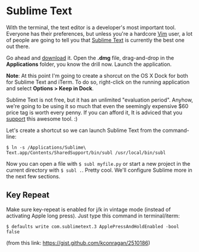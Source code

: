 # Sublime Text

With the terminal, the text editor is a developer's most important tool. Everyone has their preferences, but unless you're a hardcore [Vim](http://en.wikipedia.org/wiki/Vim_(text_editor)) user, a lot of people are going to tell you that [Sublime Text](http://www.sublimetext.com/) is currently the best one out there.

Go ahead and [download](http://www.sublimetext.com/) it. Open the **.dmg** file, drag-and-drop in the **Applications** folder, you know the drill now. Launch the application.

**Note**: At this point I'm going to create a shorcut on the OS X Dock for both for Sublime Text and iTerm. To do so, right-click on the running application and select **Options > Keep in Dock**.

Sublime Text is not free, but it has an unlimited "evaluation period". Anyhow, we're going to be using it so much that even the seemingly expensive $60 price tag is worth every penny. If you can afford it, It is adviced that you [support](http://www.sublimetext.com/buy) this awesome tool. :)

Let's create a shortcut so we can launch Sublime Text from the command-line:

    $ ln -s /Applications/Sublime\ Text.app/Contents/SharedSupport/bin/subl /usr/local/bin/subl

Now you can open a file with `$ subl myfile.py` or start a new project in the current directory with `$ subl .`. Pretty cool. We'll configure Sublime more in the next few sections.

## Key Repeat
Make sure key-repeat is enabled for j/k in vintage mode (instead of activating Apple long press). Just type this command in terminal/iterm:

	$ defaults write com.sublimetext.3 ApplePressAndHoldEnabled -bool false

(from this link: https://gist.github.com/kconragan/2510186)